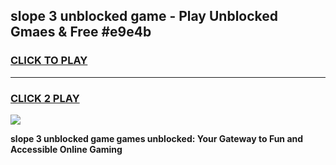 
## slope 3 unblocked game - Play Unblocked Gmaes & Free #e9e4b
<h3>
<a href="https://news.freeplayer.one?title=slope_3_unblocked_game&ref=24F">CLICK TO PLAY</a></h3>
<hr>

<h3>
<a href="https://news.freeplayer.one?title=slope_3_unblocked_game&ref=24F">CLICK 2 PLAY</a>
  
</h3>

<a href="https://news.freeplayer.one?title=slope_3_unblocked_game&ref=24F/"><img src="https://clearcache.store/games.png"></a>


**slope 3 unblocked game games unblocked: Your Gateway to Fun and Accessible Online Gaming**
